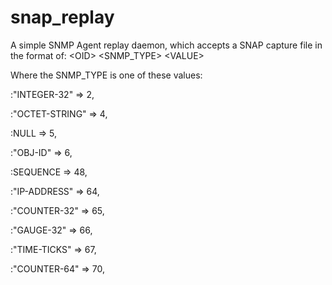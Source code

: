 snap_replay
===========

A simple SNMP Agent replay daemon, which accepts a SNAP capture file in the format of:
&lt;OID> &lt;SNMP_TYPE> &lt;VALUE>

Where the SNMP_TYPE is one of these values:

   :"INTEGER-32"             		=>      2,
   
   :"OCTET-STRING"     				  => 		  4,
   
   :NULL                        =>      5,
   
   :"OBJ-ID"                    =>      6,
   
   :SEQUENCE           				  =>      48,
   
   :"IP-ADDRESS"           			=>      64,
   
   :"COUNTER-32"           			=>      65,
   
   :"GAUGE-32"                  =>      66,
   
   :"TIME-TICKS"           			=>      67,
   
   :"COUNTER-64"           			=>      70,
